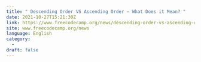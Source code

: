 ```yaml
---
title: " Descending Order VS Ascending Order – What Does it Mean? "
date: 2021-10-27T15:21:30Z
link: https://www.freecodecamp.org/news/descending-order-vs-ascending-order-what-does-it-mean/?utm_medium=RSS&utm_source=news.12bit.vn
site: www.freecodecamp.org/news
language: English
category:
  -   
draft: false
---
```

